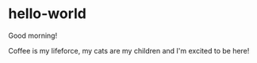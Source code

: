 # hello-world

Good morning!

Coffee is my lifeforce, my cats are my children and I'm excited to be here!
